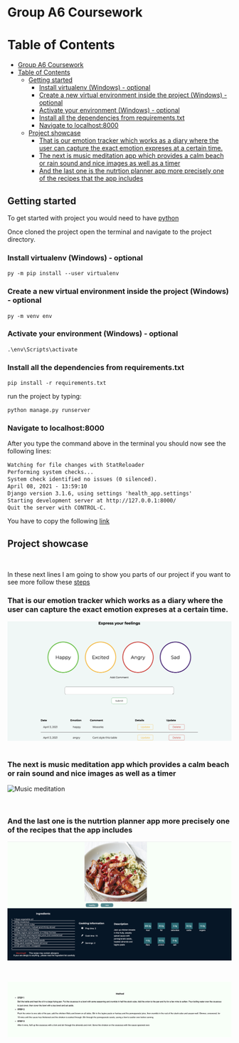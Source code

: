 # Group A6 Coursework

# Table of Contents



- [Group A6 Coursework](#group-a6-coursework)
- [Table of Contents](#table-of-contents)
  - [Getting started](#getting-started)
    - [Install virtualenv (Windows) - optional](#install-virtualenv-windows---optional)
    - [Create a new virtual environment inside the project (Windows) - optional](#create-a-new-virtual-environment-inside-the-project-windows---optional)
    - [Activate your environment (Windows) - optional](#activate-your-environment-windows---optional)
    - [Install all the dependencies from requirements.txt](#install-all-the-dependencies-from-requirementstxt)
    - [Navigate to localhost:8000](#navigate-to-localhost8000)
  - [Project showcase](#project-showcase)
    - [That is our emotion tracker which works as a diary where the user can capture the exact emotion expreses at a certain time.](#that-is-our-emotion-tracker-which-works-as-a-diary-where-the-user-can-capture-the-exact-emotion-expreses-at-a-certain-time)
    - [The next is music meditation app which provides a calm beach or rain sound and nice images as well as a timer](#the-next-is-music-meditation-app-which-provides-a-calm-beach-or-rain-sound-and-nice-images-as-well-as-a-timer)
    - [And the last one is the nutrtion planner app more precisely  one of the recipes that the app includes](#and-the-last-one-is-the-nutrtion-planner-app-more-precisely--one-of-the-recipes-that-the-app-includes)
  




## Getting started

To get started with project you would need to have [python](https://www.pythonorg/downloads/) 

Once cloned the project open the terminal and navigate to the project directory.

### Install virtualenv (Windows) - optional
    py -m pip install --user virtualenv

### Create a new virtual environment inside the project (Windows) - optional

    py -m venv env

### Activate your environment (Windows) - optional

    .\env\Scripts\activate


### Install all the dependencies from requirements.txt

    pip install -r requirements.txt


run the project by typing:

    python manage.py runserver

 ### Navigate to localhost:8000

 After you type the command above in the terminal you should now see the following lines:

    Watching for file changes with StatReloader
    Performing system checks...
    System check identified no issues (0 silenced).
    April 08, 2021 - 13:59:10
    Django version 3.1.6, using settings 'health_app.settings'
    Starting development server at http://127.0.0.1:8000/
    Quit the server with CONTROL-C.


You have to copy the following [link](http://127.0.0.1:8000/)




## Project showcase
&nbsp;

In these next lines I am going to show you parts of our project if you want to see more follow these [steps](#getting-started)

### That is our emotion tracker which works as a diary where the user can capture the exact emotion expreses at a certain time.

![Emmotion tracker](readme_images/../readme-images/emotion_tracker.png)
&nbsp;

### The next is music meditation app which provides a calm beach or rain sound and nice images as well as a timer 



![Music meditation](readme_images/../readme-images/music_meditation.png)

&nbsp;

### And the last one is the nutrtion planner app more precisely  one of the recipes that the app includes



![Music meditation](readme_images/../readme-images/recipe_1.png)

&nbsp;


![Music meditation](readme_images/../readme-images/recipe_2.png)
